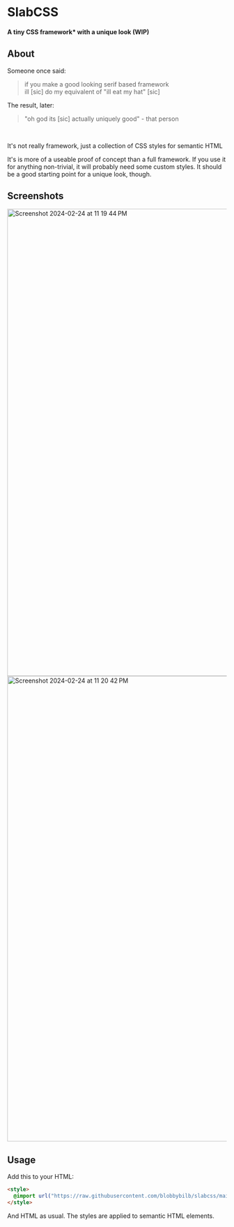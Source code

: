 # SlabCSS

#### A tiny CSS framework* with a unique look (WIP)

## About

Someone once said:

> if you make a good looking serif based framework <br> ill [sic] do my equivalent of "ill eat my hat" [sic]

The result, later:
> "oh god its [sic] actually uniquely good" - that person

<br>

It's not really framework, just a collection of CSS styles for semantic HTML

It's is more of a useable proof of concept than a full framework. If you use it for anything non-trivial, it will probably need some custom styles. It should be a good starting point for a unique look, though.


## Screenshots

<img width="1071" alt="Screenshot 2024-02-24 at 11 19 44 PM" src="https://github.com/blobbybilb/slabcss/assets/58201828/d0f00129-dac8-44fc-b92c-fdbe1446b7ed">
<img width="1067" alt="Screenshot 2024-02-24 at 11 20 42 PM" src="https://github.com/blobbybilb/slabcss/assets/58201828/25607db5-ae9b-4590-b215-f4ba5b109d24">

## Usage

Add this to your HTML:
```html
<style>
  @import url("https://raw.githubusercontent.com/blobbybilb/slabcss/main/style.css");
</style>
```
And HTML as usual. The styles are applied to semantic HTML elements.


